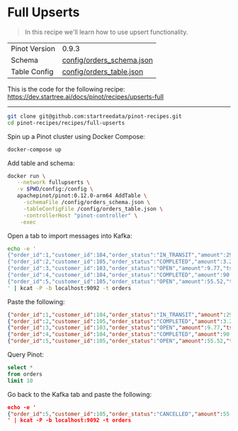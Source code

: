 # Full Upserts

> In this recipe we'll learn how to use upsert functionality.

<table>
  <tr>
    <td>Pinot Version</td>
    <td>0.9.3</td>
  </tr>
  <tr>
    <td>Schema</td>
    <td><a href="config/schema.json">config/orders_schema.json</a></td>
  </tr>
    <tr>
    <td>Table Config</td>
    <td><a href="config/table.json">config/orders_table.json</a></td>
  </tr>
</table>

This is the code for the following recipe: https://dev.startree.ai/docs/pinot/recipes/upserts-full

***

```bash
git clone git@github.com:startreedata/pinot-recipes.git
cd pinot-recipes/recipes/full-upserts
```

Spin up a Pinot cluster using Docker Compose:

```bash
docker-compose up
```

Add table and schema:

```bash
docker run \
   --network fullupserts \
   -v $PWD/config:/config \
   apachepinot/pinot:0.12.0-arm64 AddTable \
     -schemaFile /config/orders_schema.json \
     -tableConfigFile /config/orders_table.json \
     -controllerHost "pinot-controller" \
    -exec

```

Open a tab to import messages into Kafka:

```bash
echo -e '
{"order_id":1,"customer_id":104,"order_status":"IN_TRANSIT","amount":29.35,"ts":"1632467063"}
{"order_id":2,"customer_id":105,"order_status":"COMPLETED","amount":3.24,"ts":"1618931459"}
{"order_id":3,"customer_id":103,"order_status":"OPEN","amount":9.77,"ts":"1626484196"}
{"order_id":4,"customer_id":104,"order_status":"COMPLETED","amount":90.35,"ts":"1623066325"}
{"order_id":5,"customer_id":105,"order_status":"OPEN","amount":55.52,"ts":"1635543905"}
' | kcat -P -b localhost:9092 -t orders
```

Paste the following:

```json
{"order_id":1,"customer_id":104,"order_status":"IN_TRANSIT","amount":29.35,"ts":"1632467063"}
{"order_id":2,"customer_id":105,"order_status":"COMPLETED","amount":3.24,"ts":"1618931459"}
{"order_id":3,"customer_id":103,"order_status":"OPEN","amount":9.77,"ts":"1626484196"}
{"order_id":4,"customer_id":104,"order_status":"COMPLETED","amount":90.35,"ts":"1623066325"}
{"order_id":5,"customer_id":105,"order_status":"OPEN","amount":55.52,"ts":"1635543905"}
```

Query Pinot:

```sql
select * 
from orders 
limit 10
```

Go back to the Kafka tab and paste the following:

```json
echo -e '
{"order_id":5,"customer_id":105,"order_status":"CANCELLED","amount":55.52,"ts":"1635543948"}
' | kcat -P -b localhost:9092 -t orders
```
